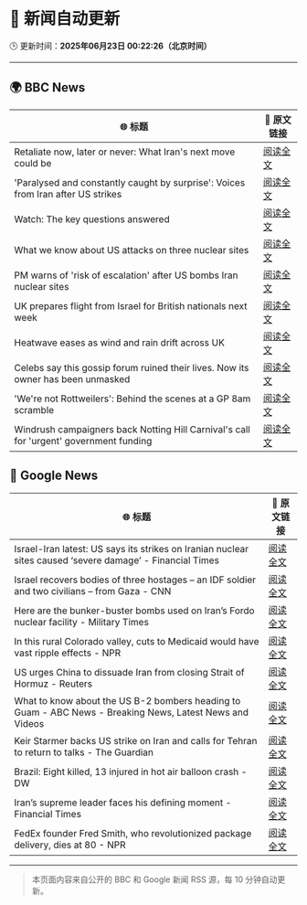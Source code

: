 # 🧠 新闻自动更新

🕒 更新时间：**2025年06月23日 00:22:26（北京时间）**

---

## 🌍 BBC News

| 🌐 标题 | 🔗 原文链接 |
|--------|-------------|
| Retaliate now, later or never: What Iran's next move could be | [阅读全文](https://www.bbc.com/news/articles/c80pvg5nmrdo) |
| 'Paralysed and constantly caught by surprise': Voices from Iran after US strikes | [阅读全文](https://www.bbc.com/news/articles/cpwq2vnd827o) |
| Watch: The key questions answered | [阅读全文](https://www.bbc.com/news/videos/c5ypw09gdzpo) |
| What we know about US attacks on three nuclear sites | [阅读全文](https://www.bbc.com/news/articles/cvg9r4q99g4o) |
| PM warns of 'risk of escalation' after US bombs Iran nuclear sites | [阅读全文](https://www.bbc.com/news/articles/cq53l41gl8jo) |
| UK prepares flight from Israel for British nationals next week | [阅读全文](https://www.bbc.com/news/articles/c86gw0j3dzxo) |
| Heatwave eases as wind and rain drift across UK | [阅读全文](https://www.bbc.com/news/articles/crrqw7z0ykko) |
| Celebs say this gossip forum ruined their lives. Now its owner has been unmasked | [阅读全文](https://www.bbc.com/news/articles/c5y7j512ln7o) |
| 'We're not Rottweilers': Behind the scenes at a GP 8am scramble | [阅读全文](https://www.bbc.com/news/articles/c2lzny07jqxo) |
| Windrush campaigners back Notting Hill Carnival's call for 'urgent' government funding | [阅读全文](https://www.bbc.com/news/articles/c86gwge7zxgo) |

## 📰 Google News

| 🌐 标题 | 🔗 原文链接 |
|--------|-------------|
| Israel-Iran latest: US says its strikes on Iranian nuclear sites caused ‘severe damage’ - Financial Times | [阅读全文](https://news.google.com/rss/articles/CBMicEFVX3lxTFBLTmY0S1had0QzdlRhSlFmX2NXTlpqSUh6T3lpWGI3Y084OEhTTGVybTBiTnNzWFdicTQ3NFNxOGhfUjdyTDB1N2d2emNkRlVET3ZiMVJURi1SSWFIaTNXQXoxMmVFcVR2dmtST0FuWTQ?oc=5) |
| Israel recovers bodies of three hostages – an IDF soldier and two civilians – from Gaza - CNN | [阅读全文](https://news.google.com/rss/articles/CBMibEFVX3lxTE96R2plM0QzTWszNUtteFdfdnZIOUtFZ1BfV1g3Y2U2eW1HWFBoX0tfczZsRVBDMHlvTTlHMUVJYmM4Vkkyb05NTTZOdVFlT05LS0RMekNPOGdjSjFoOEtMaFZrcTJyYkVBSk5VTNIBckFVX3lxTE1nSEtpRTJqWGpuUVYycnRxZzA1V2hNcThUcXJzT1RxMzFKOG5vdWpaVk5GM08wMVhJQjZWX0o4QTVTaFNJWmdrRl9YaWtjZVJpRGxFelpUMTlIdEhabnhockQwQjhacDIxUVFSVVN3azE1Zw?oc=5) |
| Here are the bunker-buster bombs used on Iran’s Fordo nuclear facility - Military Times | [阅读全文](https://news.google.com/rss/articles/CBMiygFBVV95cUxPeEotYVhOSDRRRURIS09ScEg0ekNLRWJIWXpfV1hKOEpfdkpQZGIteTdOQUo0d29tNzNqZldJWjlDamtxbWhPTFdpa193RzhIM0VfWFUzZ1ZyQmZHUlRScVdPSGpJNk5FRGVvU2o0UFlBTlZqTHZJUGpoQkk1R241cWpnMmlMX3REcUdQWmVMa3FaMGI3THdLR293RVZ5aWhoTmNEWDJVaS14NEFYMFpGTGtTMms4bm9DakRmLTNvM2xuak5sMXZYWU9B?oc=5) |
| In this rural Colorado valley, cuts to Medicaid would have vast ripple effects - NPR | [阅读全文](https://news.google.com/rss/articles/CBMizwFBVV95cUxQejl6MDNCek1PT0h2djR2RXNpdUhWSHYyVHhHbzlOdlJHU3RNdFRRam80V3kwczBEclE4Vlpwb25ZX3BEWUxDdHZmUXBLdkljRFFUUVl0UVFKdHBWN05lNFJZeGI5RVQ2QnJDZHdlS2hjZE0wZWZRdl9mdDNUM2dxUlpUTVlqOWhNTnJMaVo4MXJWY181TURhYkJtNF9kUlFzQTlUNzBVTG1fTllQaEdFZ25NNUYzYllfQ2lSVUh0Q0diUnVBQ1gtNlV4cjhhbUE?oc=5) |
| US urges China to dissuade Iran from closing Strait of Hormuz - Reuters | [阅读全文](https://news.google.com/rss/articles/CBMinwFBVV95cUxPWHZsX0k0V2tkeUlWT3JmVVNSMXI3WEhOQUhROGRtckFvMmJ3N21yNHQweV9ZQ2QySV9RdGRmdmlsc0taMl9iUjlLVUNOWXZMRWtBSWtKMkdPZmR4QnJUZUxxMGw3MEhTWkFERk5sX3ZSXzVnb185aVR6bVRhdzUxM2s1SUpRWEQ3Ml9QRktrUTU5RnMwN3M1WjBQVUZnaGc?oc=5) |
| What to know about the US B-2 bombers heading to Guam - ABC News - Breaking News, Latest News and Videos | [阅读全文](https://news.google.com/rss/articles/CBMiekFVX3lxTE9HVjZBRVJfMnNsNE5QaGhYRTZseDM0VHFSc1BFM3JzZkp1Q1l6ZW5mMW5KWkZieDV4dXZnQl9yWlpWRTRvOGlkdm15SjBtdUpVWkRXTVVMY1hhUXNaS2JIVFB4S3kwa2o3clBON0pkLVZpOUwxcXpfZlB30gF_QVVfeXFMTk5zLW03c2VsdzJ4UHVENVhmS2tfdDZIb3E0S2RnXzEtcG0yeWh0NnpQcnBlMlBEZ19SdU9sVE5zbF85X2pfX0hZT0x4cG4waEFhcWNJTEszVnhEOW1EZ1R6YWVFd1JiV2hlb2d0NEItbjNibl9DZ0dJVWZUNXE4cw?oc=5) |
| Keir Starmer backs US strike on Iran and calls for Tehran to return to talks - The Guardian | [阅读全文](https://news.google.com/rss/articles/CBMiwgFBVV95cUxPWWtXb3pqTFFCQ3M5SFczS0k3TTBGYW1MSFdBVEZleG9lTUZDYXEzbW1oSlVlSnVpLU9DeWZlc2V0V2tpWkx5SjRXZTZfUnh1ZXBXNjJjMEk3Nk1ScEI1eWNsUl8yX3lRNGRfNXExa0hUME9FYjhxVVhrU3doTFJxSEtiWVZwOUlhSXBuZzdTNUNyVl8ySDNoMVJMZzF2Q2l1ZG1XYmcwSk1DWWhpdWt3Si1FTWtaYmlwT0draGxTWnl2dw?oc=5) |
| Brazil: Eight killed, 13 injured in hot air balloon crash - DW | [阅读全文](https://news.google.com/rss/articles/CBMikgFBVV95cUxNd2h1WENMdTRXbE1OOC0xUDFCMWE1WHEtTXdrT1d5Wk1YVm9aVVEtZlJ4ek92dUtHNnNmVndFSEZ2dmxNenFCSjlDUURNUUZnN1RaZ1MtOTc2VlNuRWdVMVBYOGJuZ0FVeWxZalJCM3l2UGt3X1p4aGs1b2xGZ1dkU1A2VDN2TW5YdWZHU1hFQUJRQdIBkgFBVV95cUxQVTdrM0hnNE5CNXAyWGNSa3c4YWNvb0FSeGcyREtLVU9Gb2pmZmgyTl9RTkJTczhSaGFWX3pkY0pULVFXYVZYeVdEX3lwOXRRb09iWWxwYXNQQWc2NzlCci1oRXZKYUlpM1Zway1PQW4xdXdZd3U1VS00emhXQUhSa1dxbmFUQVV4VmpuLU55UW9Wdw?oc=5) |
| Iran’s supreme leader faces his defining moment - Financial Times | [阅读全文](https://news.google.com/rss/articles/CBMicEFVX3lxTE81RDM1ZnF3U3AyMlNZZjJER0MzUFFCNTNPcG1GOExVOTZNbWJtR2dpVGU1T181Y05QakZlbDVtTF9RMVU3X0hmckJoNjZNZHQyc2RoT2s2SWYwMUhTRHdSaUlhTzVGV2ZKUkhZV2JMamg?oc=5) |
| FedEx founder Fred Smith, who revolutionized package delivery, dies at 80 - NPR | [阅读全文](https://news.google.com/rss/articles/CBMitwFBVV95cUxOQXdILVNKWWFJQ0ZweEE0YTJhT19odDM5N2x3RFp2TDNiMGstbUhWM0t5XzlRS1BTQWt4UzhlSFhPbmk1ZWVyRXJIaDI2b1R2bmprLXVTdnQwUlFlcU9JeFJsdEdQVFBWWUI1cmpRUTJtYmNJU1k3UUxjYzlza05jcGJTVi1YdG1pUUw1NmhZTW54R3VnSUFuQ0EySUZiSWgtaHg5VmlIMGo0S3R6c3Z6TGVST2J1S0U?oc=5) |

---
> 本页面内容来自公开的 BBC 和 Google 新闻 RSS 源，每 10 分钟自动更新。